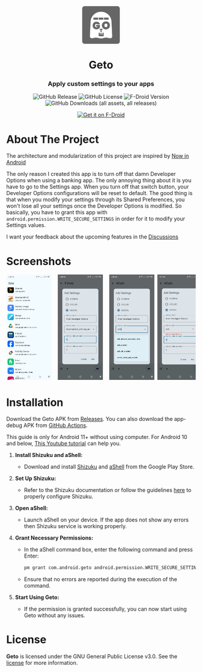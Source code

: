 <div align = "center">

<img width="100" src="app/src/main/ic_launcher-playstore.png" alt="Geto" align="center">

# Geto

### Apply custom settings to your apps

![GitHub Release](https://img.shields.io/github/v/release/JackEblan/Geto?style=for-the-badge)
![GitHub License](https://img.shields.io/github/license/JackEblan/Geto?style=for-the-badge)
![F-Droid Version](https://img.shields.io/f-droid/v/com.android.geto?style=for-the-badge)
![GitHub Downloads (all assets, all releases)](https://img.shields.io/github/downloads/JackEblan/Geto/total?style=for-the-badge)

[<img src="https://fdroid.gitlab.io/artwork/badge/get-it-on.png" alt="Get it on F-Droid" height="80">](https://f-droid.org/en/packages/com.android.geto/)

</div>

<div align ="left">

About The Project
==================

The architecture and modularization of this project are inspired
by [Now in Android](https://github.com/android/nowinandroid)

The only reason I created this app is to turn off that damn Developer Options when using a banking
app. The only annoying thing about it is you have to go to the Settings app. When you turn off that
switch button, your Developer Options configurations will be reset to default. The good thing is
that when you modify your settings through its Shared Preferences, you won't lose all your settings
once the Developer Options is modified. So basically, you have to grant this app
with `android.permission.WRITE_SECURE_SETTINGS` in order for it to modify your Settings values.

I want your feedback about the upcoming features in the [Discussions](https://github.com/JackEblan/Geto/discussions)

# Screenshots

<pre>
<img src="https://github.com/JackEblan/Geto/blob/master/fastlane/metadata/android/en-US/images/phoneScreenshots/1.jpg" width="120" height="280" />  <img src="https://github.com/JackEblan/Geto/blob/master/fastlane/metadata/android/en-US/images/phoneScreenshots/2.jpg" width="120" height="280" />  <img src="https://github.com/JackEblan/Geto/blob/master/fastlane/metadata/android/en-US/images/phoneScreenshots/3.jpg" width="120" height="280" /> <img src="https://github.com/JackEblan/Geto/blob/master/fastlane/metadata/android/en-US/images/phoneScreenshots/4.jpg" width="120" height="280" /> <img src="https://github.com/JackEblan/Geto/blob/master/fastlane/metadata/android/en-US/images/phoneScreenshots/5.jpg" width="120" height="280" /> <img src="https://github.com/JackEblan/Geto/blob/master/fastlane/metadata/android/en-US/images/phoneScreenshots/6.jpg" width="120" height="280" /> <img src="https://github.com/JackEblan/Geto/blob/master/fastlane/metadata/android/en-US/images/phoneScreenshots/7.jpg" width="120" height="280" /> <img src="https://github.com/JackEblan/Geto/blob/master/fastlane/metadata/android/en-US/images/phoneScreenshots/8.jpg" width="120" height="280" />
</pre>

# Installation

Download the Geto APK
from [Releases](https://github.com/JackEblan/Geto/releases). You
can also download the app-debug APK
from [GitHub Actions](https://github.com/JackEblan/Geto/actions).

This guide is only for Android 11+ without using computer.
For Android 10 and below, [This Youtube tutorial](https://www.youtube.com/watch?v=k4k297qItY4) can
help you.

1. **Install Shizuku and aShell:**
    - Download and
      install [Shizuku](https://play.google.com/store/apps/details?id=moe.shizuku.privileged.api&hl=en&gl=US)
      and [aShell](https://play.google.com/store/apps/details?id=in.sunilpaulmathew.ashell&hl=en&gl=US&pli=1)
      from the Google Play Store.

2. **Set Up Shizuku:**
    - Refer to the Shizuku documentation or follow the
      guidelines [here](https://shizuku.rikka.app/guide/setup/) to properly configure Shizuku.

3. **Open aShell:**
    - Launch aShell on your device. If the app does not show any errors then Shizuku service is
      working properly.

4. **Grant Necessary Permissions:**
    - In the aShell command box, enter the following command and press Enter:
      ```bash
      pm grant com.android.geto android.permission.WRITE_SECURE_SETTINGS
      ```
    - Ensure that no errors are reported during the execution of the command.

5. **Start Using Geto:**
    - If the permission is granted successfully, you can now start using Geto without any issues.

# License

**Geto** is licensed under the GNU General Public License v3.0. See the [license](LICENSE) for more
information.
</div>
